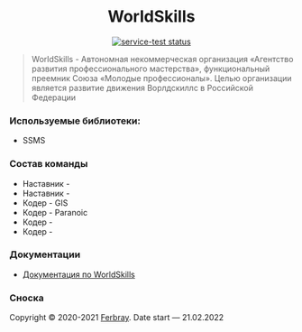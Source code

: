 <h1 align="center">WorldSkills</h1>
<p align="center"><a href="https://docs.microsoft.com/ru-ru/dotnet/csharp/?ranMID=46131&ranEAID=a1LgFw09t88&ranSiteID=a1LgFw09t88-2U2Ef54GskLqnjXpxD9_hg&epi=a1LgFw09t88-2U2Ef54GskLqnjXpxD9_hg&irgwc=1&OCID=AID2200057_aff_7806_1243925&tduid=%28ir__bigzef2mxgkf6zoxfl9yvpgsmf2xt3gq9hivua2k00%29%287806%29%281243925%29%28a1LgFw09t88-2U2Ef54GskLqnjXpxD9_hg%29%28%29&irclickid=_bigzef2mxgkf6zoxfl9yvpgsmf2xt3gq9hivua2k00"><img src="https://img.shields.io/static/v1?label=C#&message=6.0.1&color=green" alt="service-test status"></a> 
    <blockquote>WorldSkills - Автономная некоммерческая организация «Агентство развития профессионального мастерства», функциональный преемник Союза «Молодые профессионалы». Целью организации является развитие движения Ворлдскиллс в Российской Федерации</blockquote>

### Используемые библиотеки:

- SSMS

### Состав команды

* Наставник - 
* Наставник - 
* Кодер - GIS
* Кодер - Paranoic
* Кодер - 
* Кодер - 

### Документации

* [Документация по WorldSkills](InfoBase/info.md) 

### Сноска

Copyright © 2020-2021 [Ferbray](https://github.com/Ferbray).
Date start — 21.02.2022
